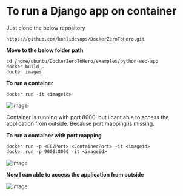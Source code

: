 # To run a Django app on container

Just clone the below repository

```
https://github.com/kohlidevops/DockerZeroToHero.git
```

**Move to the below folder path**

```
cd /home/ubuntu/DockerZeroToHero/examples/python-web-app
docker build .
docker images
```

**To run a container**

```
docker run -it <imageid>
```

![image](https://github.com/kohlidevops/DockerZeroToHero/assets/100069489/14f2eeb1-bebe-4b60-8c03-98b315e05161)

Container is running with port 8000. but i cant able to access the application from outside. Because port mapping is missing.

**To run a container with port mapping**

```
docker run -p <EC2Port>:<ContainerPort> -it <imageid>
docker run -p 9000:8000 -it <imageid>
```

![image](https://github.com/kohlidevops/DockerZeroToHero/assets/100069489/aa6c29e3-9946-4538-ab4a-880ea3e25a09)

**Now I can able to access the application from outside**

![image](https://github.com/kohlidevops/DockerZeroToHero/assets/100069489/d772e0a5-1128-40c2-b79c-f203e142ba60)

